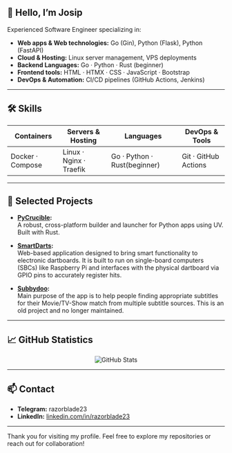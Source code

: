 ## 👋 Hello, I’m Josip

Experienced Software Engineer specializing in:

- **Web apps & Web technologies:** Go (Gin), Python (Flask), Python (FastAPI)  
- **Cloud & Hosting:** Linux server management, VPS deployments
- **Backend Languages:** Go · Python · Rust (beginner)
- **Frontend tools:** HTML · HTMX · CSS · JavaScript · Bootstrap
- **DevOps & Automation:** CI/CD pipelines (GitHub Actions, Jenkins)

---

## 🛠️ Skills

| Containers        | Servers & Hosting       | Languages               | DevOps & Tools          |
|-------------------|-------------------------|-------------------------|-------------------------|
| Docker · Compose  | Linux · Nginx · Traefik | Go · Python · Rust(beginner) | Git · GitHub Actions    |

---

## 🚀 Selected Projects

- **[PyCrucible](https://github.com/razorblade23/PyCrucible):**  
  A robust, cross-platform builder and launcher for Python apps using UV. Built with Rust.

- **[SmartDarts](https://github.com/razorblade23/SmartDarts_v2):**  
  Web-based application designed to bring smart functionality to electronic dartboards. It is built to run on single-board computers (SBCs) like Raspberry Pi and interfaces with the physical dartboard via GPIO pins to accurately register hits.

- **[Subbydoo](https://github.com/razorblade23/SubtitleSearcher):**  
  Main purpose of the app is to help people finding appropriate subtitles for their Movie/TV-Show match from multiple subtitle sources.
  This is an old project and no longer maintained.

---

## 📈 GitHub Statistics

<p align="center">
  <img src="https://github-readme-stats.vercel.app/api?username=razorblade23&show_icons=true" alt="GitHub Stats"/>
</p>

---

## 📫 Contact

- **Telegram:** razorblade23
- **LinkedIn:** [linkedin.com/in/razorblade23](www.linkedin.com/in/razorblade23)

---

Thank you for visiting my profile. Feel free to explore my repositories or reach out for collaboration!

